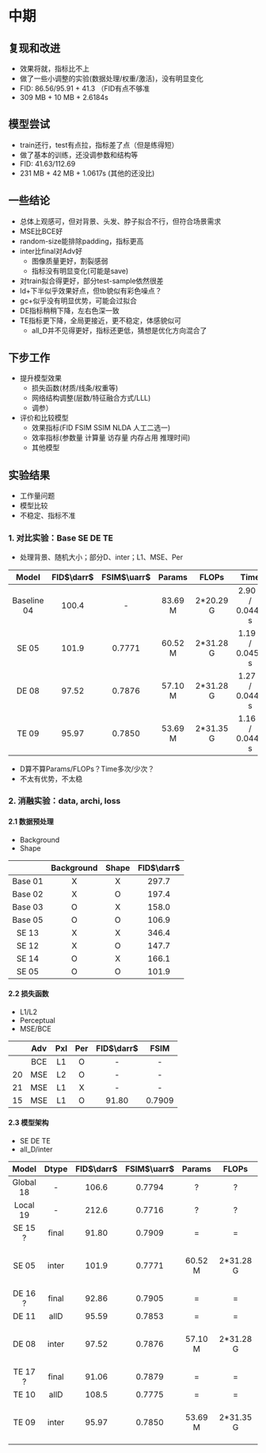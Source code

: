 <!-- 特征融合D？

D, D1, D2, D3
adv_all, adv_parts -->
# 中期

## 复现和改进

- 效果将就，指标比不上
- 做了一些小调整的实验(数据处理/权重/激活)，没有明显变化
- FID: 86.56/95.91 + 41.3 （FID有点不够准
- 309 MB + 10 MB + 2.6184s

## 模型尝试

- train还行，test有点拉，指标差了点（但是练得短）
- 做了基本的训练，还没调参数和结构等
- FID: 41.63/112.69
- 231 MB + 42 MB + 1.0617s (其他的还没比)

## 一些结论

- 总体上观感可，但对背景、头发、脖子拟合不行，但符合场景需求
- MSE比BCE好
- random-size能排除padding，指标更高
- inter比final对Adv好
  - 图像质量更好，割裂感弱
  - 指标没有明显变化(可能是save)
- 对train拟合得更好，部分test-sample依然很差
- ld+下半似乎效果好点，但tb貌似有彩色噪点？
- gc+似乎没有明显优势，可能会过拟合
- DE指标稍稍下降，左右色深一致
- TE指标更下降，全局更接近，更不稳定，体感貌似可
  - all_D并不见得更好，指标还更低，猜想是优化方向混合了

## 下步工作

- 提升模型效果
  - 损失函数(材质/线条/权重等)
  - 网络结构调整(层数/特征融合方式/LLL)
  - 调参）
- 评价和比较模型
  - 效果指标(FID FSIM SSIM NLDA 人工二选一)
  - 效率指标(参数量 计算量 访存量 内存占用 推理时间)
  - 其他模型

## 实验结果

- 工作量问题
- 模型比较
- 不稳定、指标不准

### 1. 对比实验：Base SE DE TE

- 处理背景、随机大小；部分D、inter；L1、MSE、Per

|    Model    | FID$\darr$ | FSIM$\uarr$ | Params  |   FLOPs   |       Time        |
| :---------: | :--------: | :---------: | :-----: | :-------: | :---------------: |
| Baseline 04 |   100.4    |      -      | 83.69 M | 2*20.29 G | 2.90 s / 0.0449 s |
|    SE 05    |   101.9    |   0.7771    | 60.52 M | 2*31.28 G | 1.19 s / 0.0456 s |
|    DE 08    |   97.52    |   0.7876    | 57.10 M | 2*31.28 G | 1.27 s / 0.0448 s |
|    TE 09    |   95.97    |   0.7850    | 53.69 M | 2*31.35 G | 1.16 s / 0.0443 s |

- D算不算Params/FLOPs？Time多次/少次？
- 不太有优势，不太稳

### 2. 消融实验：data, archi, loss

#### 2.1 数据预处理

- Background
- Shape

|         | Background | Shape | FID$\darr$ |
| :-----: | :--------: | :---: | :--------: |
| Base 01 |     X      |   X   |   297.7    |
| Base 02 |     X      |   O   |   197.4    |
| Base 03 |     O      |   X   |   158.0    |
| Base 05 |     O      |   O   |   106.9    |
|  SE 13  |     X      |   X   |   346.4    |
|  SE 12  |     X      |   O   |   147.7    |
|  SE 14  |     O      |   X   |   166.1    |
|  SE 05  |     O      |   O   |   101.9    |

#### 2.2 损失函数

- L1/L2
- Perceptual
- MSE/BCE

|      | Adv  | Pxl  | Per  | FID$\darr$ |  FSIM  |
| :--: | :--: | :--: | :--: | :--------: | :----: |
|      | BCE  |  L1  |  O   |     -      |   -    |
|  20  | MSE  |  L2  |  O   |     -      |   -    |
|  21  | MSE  |  L1  |  X   |     -      |   -    |
|  15  | MSE  |  L1  |  O   |   91.80    | 0.7909 |

#### 2.3 模型架构

- SE DE TE
- all_D/inter

|   Model   | Dtype | FID$\darr$ | FSIM$\uarr$ | Params  |   FLOPs   |       Time        |
| :-------: | :---: | :--------: | :---------: | :-----: | :-------: | :---------------: |
| Global 18 |   -   |   106.6    |   0.7794    |    ?    |     ?     |         ?         |
| Local 19  |   -   |   212.6    |   0.7716    |    ?    |     ?     |         ?         |
|  SE 15 ?  | final |   91.80    |   0.7909    |    =    |     =     |         =         |
|   SE 05   | inter |   101.9    |   0.7771    | 60.52 M | 2*31.28 G | 1.19 s / 0.0444 s |
|  DE 16 ?  | final |   92.86    |   0.7905    |    =    |     =     |         =         |
|   DE 11   | allD  |   95.59    |   0.7853    |    =    |     =     |         =         |
|   DE 08   | inter |   97.52    |   0.7876    | 57.10 M | 2*31.28 G | 1.27 s / 0.0448 s |
|  TE 17 ?  | final |   91.06    |   0.7879    |    =    |     =     |         =         |
|   TE 10   | allD  |   108.5    |   0.7775    |    =    |     =     |         =         |
|   TE 09   | inter |   95.97    |   0.7850    | 53.69 M | 2*31.35 G | 1.16 s / 0.0443 s |

